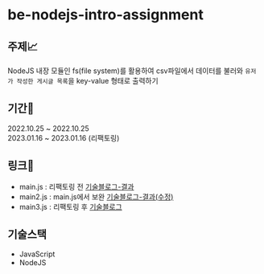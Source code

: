 # be-nodejs-intro-assignment

## 주제📈
NodeJS 내장 모듈인 fs(file system)를 활용하여 csv파일에서 데이터를 불러와 `유저가 작성한 게시글 목록`을 key-value 형태로 출력하기 

## 기간📆
2022.10.25 ~ 2022.10.25 <br />
2023.01.16 ~ 2023.01.16 (리팩토링)

## 링크🔗
- main.js : 리팩토링 전 [기술블로그-결과](https://velog.io/@scroll0908/BackEndAssignment#%EA%B2%B0%EA%B3%BC)
- main2.js : main.js에서 보완 [기술블로그-결과(수정)](https://velog.io/@scroll0908/BackEndAssignment#%EA%B2%B0%EA%B3%BC%EC%88%98%EC%A0%95)
- main3.js : 리팩토링 후 [기술블로그](https://velog.io/@scroll0908/fs-module-실습-리팩토링)

## 기술스택
- JavaScript
- NodeJS
